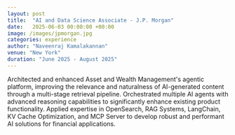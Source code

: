 ```yaml
---
layout: post
title:  "AI and Data Science Associate - J.P. Morgan"
date:   2025-06-03 00:00:00 +00:00
image: /images/jpmorgan.jpg
categories: experience
author: "Naveenraj Kamalakannan"
venue: "New York"
duration: "June 2025 - August 2025"
---
```

Architected and enhanced Asset and Wealth Management's agentic platform, improving the relevance and naturalness of AI-generated content through a multi-stage retrieval pipeline. Orchestrated multiple AI agents with advanced reasoning capabilities to significantly enhance existing product functionality. Applied expertise in OpenSearch, RAG Systems, LangChain, KV Cache Optimization, and MCP Server to develop robust and performant AI solutions for financial applications. 